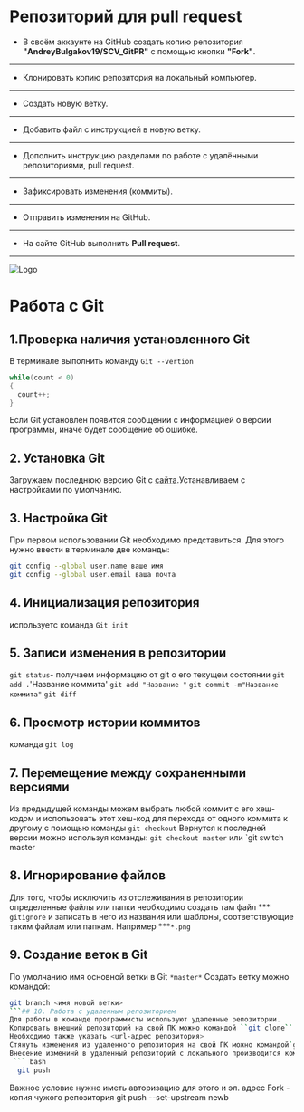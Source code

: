 # Репозиторий для **pull request**
* В своём аккаунте на GitHub создать копию репозитория **"AndreyBulgakov19/SCV_GitPR"** с помощью кнопки **"Fork"**.
---
* Клонировать копию репозитория на локальный компьютер.
---
* Создать новую ветку.
---
* Добавить файл с инструкцией в новую ветку.
---
* Дополнить инструкцию разделами по работе с удалёнными репозиториями, pull request.
---
* Зафиксировать изменения (коммиты).
---
* Отправить изменения на GitHub.
---
* На сайте GitHub выполнить **Pull request**.
---
![Logo](Git-Logo-2Color.svg)
# Работа с Git
## 1.Проверка наличия установленного Git
В терминале выполнить команду `Git --vertion`
```C#
while(count < 0)
{
  count++;
}

```
Если Git установлен появится  сообщении с информацией о версии программы, иначе будет сообщение об ошибке.

## 2. Установка Git
Загружаем последнюю версию Git c [сайта](https://git-scm.com).Устанавливаем с настройками по умолчанию.
## 3. Настройка Git
При первом использовании Git необходимо представиться. Для этого нужно ввести в терминале две команды:
```Bash
git config --global user.name ваше имя
git config --global user.email ваша почта
```
## 4. Инициализация репозитория
используетс команда ``Git init``
## 5. Записи изменения в репозитории
`git status`- получаем информацию от git о его текущем состоянии
`git add .`'Название коммита' 
`git add "Название "`
`git commit -m"Название коммита"`
`git diff`
## 6. Просмотр истории коммитов
команда `git log`
## 7. Перемещение между сохраненными версиями
Из предыдущей команды можем выбрать любой коммит с его хеш-кодом и использовать этот хеш-код для перехода от одного коммита к другому с помощью команды `git checkout`
Вернутся к последней версии можно используя команды: `git checkout master` или `git switch master
## 8. Игнорирование файлов
Для того, чтобы исключить из отслеживания в репозитории определенные файлы или папки необходимо создать там файл *** `gitignore` и записать в него из названия или шаблоны, соответствующие таким файлам или папкам. Например ***`*.png`

## 9. Создание веток в Git
По умолчанию имя основной ветки в Git ``*master*``
Создать ветку можно командой:
``` Bash
git branch <имя новой ветки>
```## 10. Работа с удаленным репозиторием
Для работы в команде программисты используют удаленные репозитории.
Копировать внешний репозиторий на свой ПК можно командой ``git clone``
Необходимо также указать <url-адрес репозитория>
Стянуть изменения из удаленного репозитория на свой ПК можно командой`git pull`также эта команда не только выкачивает, но и производит слияние с локальной версией.
Внесение изменинй в удаленный репозиторий с локального производится командой:
 ``` bash
  git push 
  ```
  Важное условие нужно иметь авторизацию для этого и эл. адрес
  Fork - копия чужого репозитория 
git push --set-upstream newb
